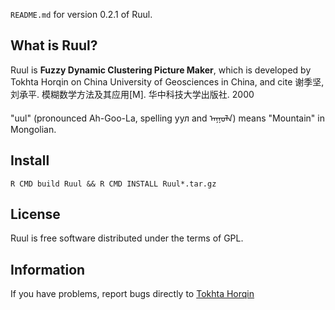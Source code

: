 `README.md` for version 0.2.1 of Ruul.

## What is Ruul? ##

Ruul is **Fuzzy Dynamic Clustering Picture Maker**, 
which is developed by Tokhta Horqin on China University of Geosciences in China, 
and cite 谢季坚, 刘承平. 模糊数学方法及其应用[M]. 华中科技大学出版社. 2000

"uul" (pronounced Ah-Goo-La, spelling уул and ᠠᠭᠤᠯᠠ) means "Mountain" in Mongolian.

## Install ##

    R CMD build Ruul && R CMD INSTALL Ruul*.tar.gz

## License ##

Ruul is free software distributed under the terms of GPL.

## Information ##

If you have problems, report bugs directly to [Tokhta Horqin](tokhta@outlook.com)

